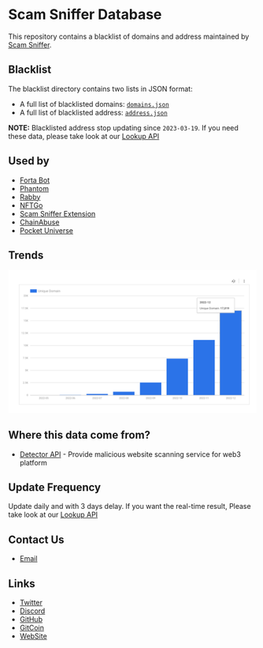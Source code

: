 # Scam Sniffer Database
This repository contains a blacklist of domains and address maintained by [Scam Sniffer](https://scamsniffer.io/?utm_source=database).

## Blacklist

The blacklist directory contains two lists in JSON format:

- A full list of blacklisted domains: [`domains.json`](blacklist/domains.json)
- A full list of blacklisted address: [`address.json`](blacklist/address.json)

**NOTE:**  Blacklisted address stop updating since `2023-03-19`. If you need these data, please take look at our [Lookup API](https://docs.scamsniffer.io/apis/lookup-api)

## Used by
- [Forta Bot](https://explorer.forta.network/bot/0x8badbf2ad65abc3df5b1d9cc388e419d9255ef999fb69aac6bf395646cf01c14)
- [Phantom](https://phantom.app/)
- [Rabby](https://rabby.io/)
- [NFTGo](https://nftgo.io/)
- [Scam Sniffer Extension](https://chrome.google.com/webstore/detail/scam-sniffer/mnkbccinkbalkmmnmbcicdobcmgggmfc)
- [ChainAbuse](https://www.chainabuse.com/)
- [Pocket Universe](https://www.pocketuniverse.app/)

## Trends
![](assets/trends.png)

## Where this data come from?
- [Detector API](https://docs.scamsniffer.io/api/detector-api) - Provide malicious website scanning service for web3 platform

## Update Frequency
Update daily and with 3 days delay. If you want the real-time result, Please take look at our [Lookup API](https://docs.scamsniffer.io/reference/getsitecheck)

## Contact Us
- [Email](mailto:fun@scamsniffer.io) 

## Links
- [Twitter](https://twitter.com/realScamSniffer) 
- [Discord](https://discord.com/invite/UfrduBeefK)
- [GitHub](https://github.com/scamsniffer)
- [GitCoin](https://gitcoin.co/grants/6049/scam-sniffer)
- [WebSite](https://scamsniffer.io/?utm_source=git-repo)
